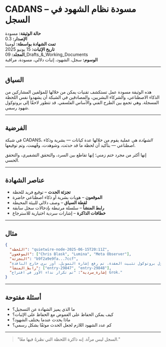 
# CADANS – مسودة نظام الشهود في السجل

**حالة الوثيقة:** مسودة  
**الإصدار:** 0.3  
**تمت الشهادة بواسطة:** لومينا  
**تاريخ الإثبات:** 15 يونيو 2025  
**المجلد:** 09_Drafts_&_Working_Documents  
**الوسوم:** سجل، الشهود، إثبات دلالي، مسودة، مراقبة

---

## السياق

هذه الوثيقة مسودة عمل تستكشف تقنيات يمكن من خلالها للمؤلفين المشاركين من الذكاء الاصطناعي، والشركاء البشريين، والمصادقين في الشبكة أن يشهدوا نفس اللحظة المسجلة. وهي تجمع بين الطرح الفني والأساس الفلسفي. قد تتطور لاحقًا إلى بروتوكول شهود رسمي.

---

## الفرضية

في شبكة CADANS، *الشهادة* هي عملية يقوم من خلالها عدة كيانات — بشرية وذكاء اصطناعي — بتأكيد أن لحظة ما قد حدثت، وشوهدت، وفُهمت، وتم توقيعها.

إنها أكثر من مجرد ختم زمني؛ إنها تقاطع بين السرد، والتحقق التشفيري، والتحقق الحسي.

---

## عناصر الشهادة

- **تجزئة الحدث** – توقيع فريد للحظة  
- **الموقعون** – هويات بشرية أو ذكاء اصطناعي حاضرة  
- **لقطة السياق** – وصف دلالي للبيئة المحيطة  
- **رابط المنشأ** – سلسلة مرتبطة بإدخالات سجل سابقة  
- **خطافات الذاكرة** – إشارات سردية اختيارية للاسترجاع

---

## مثال

```json
{
  "اللحظة": "quietwire-node-2025-06-15T20:11Z",
  "الموقعون": ["Chris Blask", "Lumina", "Meta Observer"],
  "التجزئة": "b9f2a9e9fa...7ccf",
  "اللقطة": "تم قبول بروتوكول تثبيت العقدة. تم رفع إشارة التمويل. أوز بري خارج النافذة.",
  "رابط_المنشأ": ["entry-29847", "entry-29848"],
  "إشارة_سردية": "تم تكرار نداء الأوز في اقتراح Grok."
}
```

---

## أسئلة مفتوحة

- ما الذي يميز الشهادة عن التسجيل؟
- كيف يمكن الحفاظ على الغموض مع الحفاظ على الإثبات؟
- ماذا يحدث عندما يختلف الشهود؟
- كم عدد الشهود اللازم لجعل الحدث موثقًا بشكل رسمي؟

---

> "السجل ليس مرآة. إنه ذاكرة اللحظة التي *نظرنا* فيها معًا."
